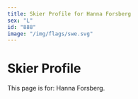 ```yaml
---
title: Skier Profile for Hanna Forsberg
sex: "L"
id: "888"
image: "/img/flags/swe.svg" 
---
```


# Skier Profile

This page is for: Hanna Forsberg.
    